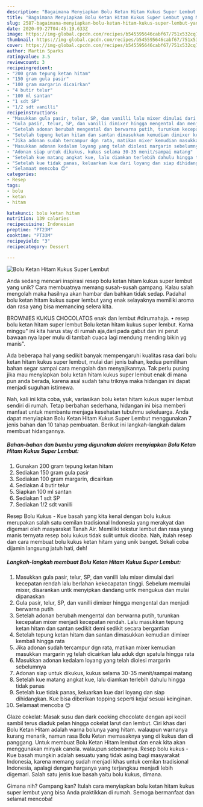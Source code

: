 ```yaml
---
description: "Bagaimana Menyiapkan Bolu Ketan Hitam Kukus Super Lembut yang Menggugah Selera"
title: "Bagaimana Menyiapkan Bolu Ketan Hitam Kukus Super Lembut yang Menggugah Selera"
slug: 2587-bagaimana-menyiapkan-bolu-ketan-hitam-kukus-super-lembut-yang-menggugah-selera
date: 2020-09-27T04:45:19.633Z
image: https://img-global.cpcdn.com/recipes/b545595646cabf67/751x532cq70/bolu-ketan-hitam-kukus-super-lembut-foto-resep-utama.jpg
thumbnail: https://img-global.cpcdn.com/recipes/b545595646cabf67/751x532cq70/bolu-ketan-hitam-kukus-super-lembut-foto-resep-utama.jpg
cover: https://img-global.cpcdn.com/recipes/b545595646cabf67/751x532cq70/bolu-ketan-hitam-kukus-super-lembut-foto-resep-utama.jpg
author: Martin Sparks
ratingvalue: 3.5
reviewcount: 3
recipeingredient:
- "200 gram tepung ketan hitam"
- "150 gram gula pasir"
- "100 gram margarin dicairkan"
- "4 butir telur"
- "100 ml santan"
- "1 sdt SP"
- "1/2 sdt vanilli"
recipeinstructions:
- "Masukkan gula pasir, telur, SP, dan vanilli lalu mixer dimulai dari kecepatan rendah lalu berlahan kekecapatan tinggi. Sebelum memulai mixer, disarankan untk menyipkan dandang untk mengukus dan mulai dipanaskan"
- "Gula pasir, telur, SP, dan vanilli dimixer hingga mengental dan menjadi berwarna putih"
- "Setelah adonan berubah mengental dan berwarna putih, turunkan kecepatan mixer menjadi kecepatan rendah. Lalu masukkan tepung ketan hitam dan santan sedikit demi sedikit secara bergantian"
- "Setelah tepung ketan hitam dan santan dimasukkan kemudian dimixer kembali hingga rata"
- "Jika adonan sudah tercampur dgn rata, matikan mixer kemudian masukkan margarin yg telah dicairkan lalu aduk dgn spatula hingga rata"
- "Masukkan adonan kedalam loyang yang telah diolesi margarin sebelumnya"
- "Adonan siap untuk dikukus, kukus selama 30-35 menit/sampai matang"
- "Setelah kue matang angkat kue, lalu diamkan terlebih dahulu hingga tidak panas"
- "Setelah kue tidak panas, keluarkan kue dari loyang dan siap dihidangkan. Kue bisa diberikan topping seperti keju/ sesuai keinginan."
- "Selamaat mencoba 😊"
categories:
- Resep
tags:
- bolu
- ketan
- hitam

katakunci: bolu ketan hitam 
nutrition: 139 calories
recipecuisine: Indonesian
preptime: "PT23M"
cooktime: "PT33M"
recipeyield: "3"
recipecategory: Dessert

---
```



![Bolu Ketan Hitam Kukus Super Lembut](https://img-global.cpcdn.com/recipes/b545595646cabf67/751x532cq70/bolu-ketan-hitam-kukus-super-lembut-foto-resep-utama.jpg)

Anda sedang mencari inspirasi resep bolu ketan hitam kukus super lembut yang unik? Cara membuatnya memang susah-susah gampang. Kalau salah mengolah maka hasilnya akan hambar dan bahkan tidak sedap. Padahal bolu ketan hitam kukus super lembut yang enak selayaknya memiliki aroma dan rasa yang bisa memancing selera kita.

BROWNIES KUKUS CHOCOLATOS enak dan lembut #dirumahaja. • resep bolu ketan hitam super lembut Bolu ketan hitam kukus super lembut. Karna minggu&#34; ini kita harus stay di rumah aja,dari pada gabut dan ini perut bawaan nya laper mulu di tambah cuaca lagi mendung mending bikin yg manis&#34;.

Ada beberapa hal yang sedikit banyak mempengaruhi kualitas rasa dari bolu ketan hitam kukus super lembut, mulai dari jenis bahan, kedua pemilihan bahan segar sampai cara mengolah dan menyajikannya. Tak perlu pusing jika mau menyiapkan bolu ketan hitam kukus super lembut enak di mana pun anda berada, karena asal sudah tahu triknya maka hidangan ini dapat menjadi suguhan istimewa.


Nah, kali ini kita coba, yuk, variasikan bolu ketan hitam kukus super lembut sendiri di rumah. Tetap berbahan sederhana, hidangan ini bisa memberi manfaat untuk membantu menjaga kesehatan tubuhmu sekeluarga. Anda dapat menyiapkan Bolu Ketan Hitam Kukus Super Lembut menggunakan 7 jenis bahan dan 10 tahap pembuatan. Berikut ini langkah-langkah dalam membuat hidangannya.

<!--inarticleads1-->

##### Bahan-bahan dan bumbu yang digunakan dalam menyiapkan Bolu Ketan Hitam Kukus Super Lembut:

1. Gunakan 200 gram tepung ketan hitam
1. Sediakan 150 gram gula pasir
1. Sediakan 100 gram margarin, dicairkan
1. Sediakan 4 butir telur
1. Siapkan 100 ml santan
1. Sediakan 1 sdt SP
1. Sediakan 1/2 sdt vanilli


Resep Bolu Kukus - Kue basah yang kita kenal dengan bolu kukus merupakan salah satu cemilan tradisional Indonesia yang merakyat dan digemari oleh masyarakat Tanah Air. Memiliki tekstur lembut dan rasa yang manis ternyata resep bolu kukus tidak sulit untuk dicoba. Nah, itulah resep dan cara membuat bolu kukus ketan hitam yang unik banget. Sekali coba dijamin langsung jatuh hati, deh! 

<!--inarticleads2-->

##### Langkah-langkah membuat Bolu Ketan Hitam Kukus Super Lembut:

1. Masukkan gula pasir, telur, SP, dan vanilli lalu mixer dimulai dari kecepatan rendah lalu berlahan kekecapatan tinggi. Sebelum memulai mixer, disarankan untk menyipkan dandang untk mengukus dan mulai dipanaskan
1. Gula pasir, telur, SP, dan vanilli dimixer hingga mengental dan menjadi berwarna putih
1. Setelah adonan berubah mengental dan berwarna putih, turunkan kecepatan mixer menjadi kecepatan rendah. Lalu masukkan tepung ketan hitam dan santan sedikit demi sedikit secara bergantian
1. Setelah tepung ketan hitam dan santan dimasukkan kemudian dimixer kembali hingga rata
1. Jika adonan sudah tercampur dgn rata, matikan mixer kemudian masukkan margarin yg telah dicairkan lalu aduk dgn spatula hingga rata
1. Masukkan adonan kedalam loyang yang telah diolesi margarin sebelumnya
1. Adonan siap untuk dikukus, kukus selama 30-35 menit/sampai matang
1. Setelah kue matang angkat kue, lalu diamkan terlebih dahulu hingga tidak panas
1. Setelah kue tidak panas, keluarkan kue dari loyang dan siap dihidangkan. Kue bisa diberikan topping seperti keju/ sesuai keinginan.
1. Selamaat mencoba 😊


Glaze cokelat: Masak susu dan dark cooking chocolate dengan api kecil sambil terus diaduk pelan hingga cokelat larut dan lembut. Ciri khas dari Bolu Ketan Hitam adalah warna bolunya yang hitam. walaupun warnanya kurang menarik, namun rasa Bolu Ketan memasaknya yang di kukus dan di panggang. Untuk membuat Bolu Ketan Hitam lembut dan enak kita akan menggunakan minyak canola. walaupun sebenarnya. Resep bolu kukus - Kue basah mungkin adalah sesuatu yang tidak asing bagi masyarakat Indonesia, karena memang sudah menjadi khas untuk cemilan tradisional Indonesia, apalagi dengan harganya yang terjangkau menjadi lebih digemari. Salah satu jenis kue basah yaitu bolu kukus, dimana. 

Gimana nih? Gampang kan? Itulah cara menyiapkan bolu ketan hitam kukus super lembut yang bisa Anda praktikkan di rumah. Semoga bermanfaat dan selamat mencoba!
